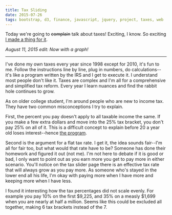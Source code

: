 ```yaml
---
title: Tax Sliding
date: 2015-07-26
tags: bootstrap, d3, finance, javascript, jquery, project, taxes, web
---
```

Today we're going to <del>complain</del> talk about taxes! Exciting, I know. So exciting
[I made a thing for it][link1].

_August 11, 2015 edit: Now with a graph!_

<!-- more -->

----------------------------------------------------------------------------------------------------

I've done my own taxes every year since 1998 except for 2010, it's fun to me. Follow the
instructions line by line, plug in numbers, do calculations--it's like a program written by the IRS
and I get to execute it. I understand most people don't like it. Taxes are complex and I'm all for
a comprehensive and simplified tax reform. Every year I learn nuances and find the rabbit hole
continues to grow.

As on older college student, I'm around people who are new to income tax. They have two common misconceptions I try to explain.

First, the percent you pay doesn't apply to all taxable income the same. If you make a few extra
dollars and move into the 25% tax bracket, you don't pay 25% on all of it. This is a difficult
concept to explain before 20 a year old loses interest--hence [the program][link1].

Second is the argument for a flat tax rate. I get it, the idea sounds fair--I'm all for fair too,
but what would that rate have to be? Someone has done their homework and figured it out (not me).
I'm not here to debate if it is good or bad, I only want to point out as you earn more you get to
pay more in either scenario. You'll notice on the tax slider page there is an effective tax rate
that will always grow as you pay more. As someone who's stayed in the lower end all his life, I'm
okay with paying more when I have more and keeping more when I have less.

I found it interesting how the tax percentages did not scale evenly. For example you pay 10% on the first $9,225, and 35% on a measly $1,699 when you are nearly at half a million. Seems like this could be excluded all together, making 6 tax brackets instead of the 7.

[link1]: http://deplicator.github.io/tax-slider/
